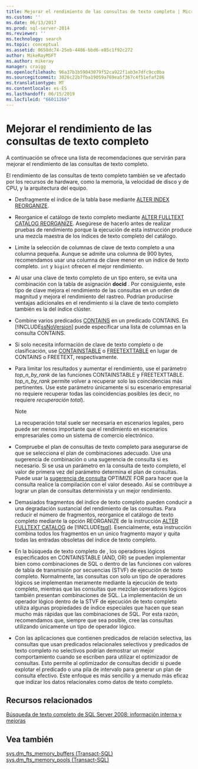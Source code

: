 ```yaml
---
title: Mejorar el rendimiento de las consultas de texto completo | Microsoft Docs
ms.custom: ''
ms.date: 06/13/2017
ms.prod: sql-server-2014
ms.reviewer: ''
ms.technology: search
ms.topic: conceptual
ms.assetid: 0658dc74-25eb-4486-bbd6-e85c1f92c272
author: MikeRayMSFT
ms.author: mikeray
manager: craigg
ms.openlocfilehash: 96a37b1b59043079f52ca922f1ab3e7dfc9cc0ba
ms.sourcegitcommit: 3026c22b7fba19059a769ea5f367c4f51efaf286
ms.translationtype: MT
ms.contentlocale: es-ES
ms.lasthandoff: 06/15/2019
ms.locfileid: "66011266"
---
```

# <a name="improve-the-performance-of-full-text-queries"></a>Mejorar el rendimiento de las consultas de texto completo
  A continuación se ofrece una lista de recomendaciones que servirán para mejorar el rendimiento de las consultas de texto completo.  
  
 El rendimiento de las consultas de texto completo también se ve afectado por los recursos de hardware, como la memoria, la velocidad de disco y de CPU, y la arquitectura del equipo.  
  
-   Desfragmente el índice de la tabla base mediante [ALTER INDEX REORGANIZE](/sql/t-sql/statements/alter-index-transact-sql).  
  
-   Reorganice el catálogo de texto completo mediante [ALTER FULLTEXT CATALOG REORGANIZE](/sql/t-sql/statements/alter-fulltext-catalog-transact-sql). Asegúrese de hacerlo antes de realizar pruebas de rendimiento porque la ejecución de esta instrucción produce una mezcla maestra de los índices de texto completo del catálogo.  
  
-   Limite la selección de columnas de clave de texto completo a una columna pequeña. Aunque se admite una columna de 900 bytes, recomendamos usar una columna de clave menor en un índice de texto completo. `int` y `bigint` ofrecen el mejor rendimiento.  
  
-   Al usar una clave de texto completo de un tipo entero, se evita una combinación con la tabla de asignación **docid** . Por consiguiente, este tipo de clave mejora el rendimiento de las consultas en un orden de magnitud y mejora el rendimiento del rastreo. Podrían producirse ventajas adicionales en el rendimiento si la clave de texto completo también es la del índice clúster.  
  
-   Combine varios predicados [CONTAINS](/sql/t-sql/queries/contains-transact-sql) en un predicado CONTAINS. En [!INCLUDE[ssNoVersion](../../includes/ssnoversion-md.md)] puede especificar una lista de columnas en la consulta CONTAINS.  
  
-   Si solo necesita información de clave de texto completo o de clasificación, use [CONTAINSTABLE](/sql/relational-databases/system-functions/containstable-transact-sql) o [FREETEXTTABLE](/sql/relational-databases/system-functions/freetexttable-transact-sql) en lugar de CONTAINS o FREETEXT, respectivamente.  
  
-   Para limitar los resultados y aumentar el rendimiento, use el parámetro *top_n_by_rank* de las funciones CONTAINSTABLE y FREETEXTTABLE. *top_n_by_rank* permite volver a recuperar solo las coincidencias más pertinentes. Use este parámetro únicamente si su escenario empresarial no requiere recuperar todas las coincidencias posibles (es decir, no requiere *recuperación total*).  
  
    > [!NOTE]  
    >  La recuperación total suele ser necesaria en escenarios legales, pero puede ser menos importante que el rendimiento en escenarios empresariales como un sistema de comercio electrónico.  
  
-   Compruebe el plan de consultas de texto completo para asegurarse de que se selecciona el plan de combinaciones adecuado. Use una sugerencia de combinación o una sugerencia de consulta si es necesario. Si se usa un parámetro en la consulta de texto completo, el valor de primera vez del parámetro determina el plan de consultas. Puede usar la [sugerencia de consulta](/sql/t-sql/queries/hints-transact-sql-query) OPTIMIZE FOR para hacer que la consulta realice la compilación con el valor deseado. Así se contribuye a lograr un plan de consultas determinista y un mejor rendimiento.  
  
-   Demasiados fragmentos del índice de texto completo pueden conducir a una degradación sustancial del rendimiento de las consultas. Para reducir el número de fragmentos, reorganice el catálogo de texto completo mediante la opción REORGANIZE de la instrucción [ALTER FULLTEXT CATALOG](/sql/t-sql/statements/alter-fulltext-catalog-transact-sql) de [!INCLUDE[tsql](../../includes/tsql-md.md)]. Esencialmente, esta instrucción combina todos los fragmentos en un único fragmento mayor y quita todas las entradas obsoletas del índice de texto completo.  
  
-   En la búsqueda de texto completo de , los operadores lógicos especificados en CONTAINSTABLE (AND, OR) se pueden implementar bien como combinaciones de SQL o dentro de las funciones con valores de tabla de transmisión por secuencias (STVF) de ejecución de texto completo. Normalmente, las consultas con solo un tipo de operadores lógicos se implementan meramente mediante la ejecución de texto completo, mientras que las consultas que mezclan operadores lógicos también presentan combinaciones de SQL. La implementación de un operador lógico dentro de la STVF de ejecución de texto completo utiliza algunas propiedades de índice especiales que hacen que sean mucho más rápidas que las combinaciones de SQL. Por esta razón, recomendamos que, siempre que sea posible, cree las consultas utilizando únicamente un tipo de operador lógico.  
  
-   Con las aplicaciones que contienen predicados de relación selectiva, las consultas que usan predicados relacionales selectivos y predicados de texto completo no selectivos podrían demostrar un mejor comportamiento cuando se escriben para utilizar el optimizador de consultas. Esto permite al optimizador de consultas decidir si puede explotar el predicado o una pila de intervalo para generar un plan de consulta efectivo. Este enfoque es más sencillo y a menudo más eficaz que indizar los datos relacionales como datos de texto completo.  
  
## <a name="related-resources"></a>Recursos relacionados  
 [Búsqueda de texto completo de SQL Server 2008: información interna y mejoras](https://go.microsoft.com/fwlink/?LinkId=129544)  
  
## <a name="see-also"></a>Vea también  
 [sys.dm_fts_memory_buffers &#40;Transact-SQL&#41;](/sql/relational-databases/system-dynamic-management-views/sys-dm-fts-memory-buffers-transact-sql)   
 [sys.dm_fts_memory_pools &#40;Transact-SQL&#41;](/sql/relational-databases/system-dynamic-management-views/sys-dm-fts-memory-pools-transact-sql)  
  
  
